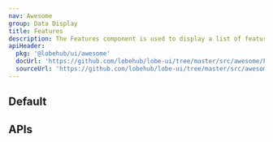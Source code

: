 ```yaml
---
nav: Awesome
group: Data Display
title: Features
description: The Features component is used to display a list of feature items. It receives an array of feature items and renders them using the Item component. It also allows customization of the maximum width of the content, the class name and style of each item.
apiHeader:
  pkg: '@lobehub/ui/awesome'
  docUrl: 'https://github.com/lobehub/lobe-ui/tree/master/src/awesome/Features/index.md'
  sourceUrl: 'https://github.com/lobehub/lobe-ui/tree/master/src/awesome/Features/index.tsx'
---
```


## Default

<code src="./demos/index.tsx" ></code>

## APIs
